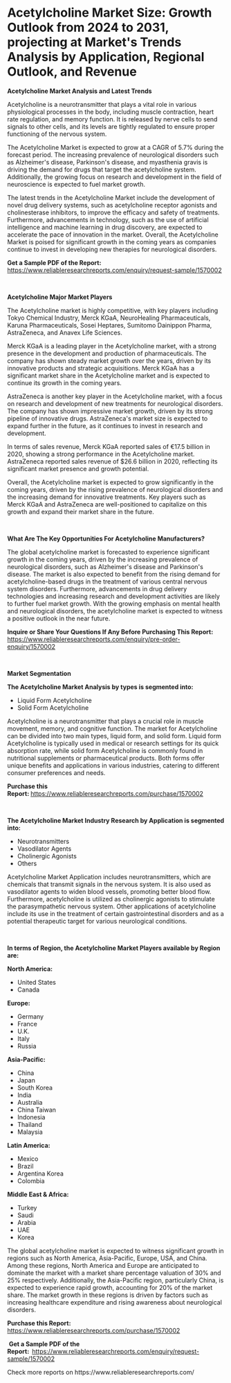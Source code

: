 <p><h1>Acetylcholine Market Size: Growth Outlook from 2024 to 2031, projecting at Market's Trends Analysis by Application, Regional Outlook, and Revenue</h1></p><p><strong>Acetylcholine Market Analysis and Latest Trends</strong></p>
<p><p>Acetylcholine is a neurotransmitter that plays a vital role in various physiological processes in the body, including muscle contraction, heart rate regulation, and memory function. It is released by nerve cells to send signals to other cells, and its levels are tightly regulated to ensure proper functioning of the nervous system.</p><p>The Acetylcholine Market is expected to grow at a CAGR of 5.7% during the forecast period. The increasing prevalence of neurological disorders such as Alzheimer's disease, Parkinson's disease, and myasthenia gravis is driving the demand for drugs that target the acetylcholine system. Additionally, the growing focus on research and development in the field of neuroscience is expected to fuel market growth.</p><p>The latest trends in the Acetylcholine Market include the development of novel drug delivery systems, such as acetylcholine receptor agonists and cholinesterase inhibitors, to improve the efficacy and safety of treatments. Furthermore, advancements in technology, such as the use of artificial intelligence and machine learning in drug discovery, are expected to accelerate the pace of innovation in the market. Overall, the Acetylcholine Market is poised for significant growth in the coming years as companies continue to invest in developing new therapies for neurological disorders.</p></p>
<p><strong>Get a Sample PDF of the Report:&nbsp;</strong> <a href="https://www.reliableresearchreports.com/enquiry/request-sample/1570002">https://www.reliableresearchreports.com/enquiry/request-sample/1570002</a></p>
<p>&nbsp;</p>
<p><strong>Acetylcholine Major Market Players</strong></p>
<p><p>The Acetylcholine market is highly competitive, with key players including Tokyo Chemical Industry, Merck KGaA, NeuroHealing Pharmaceuticals, Karuna Pharmaceuticals, Sosei Heptares, Sumitomo Dainippon Pharma, AstraZeneca, and Anavex Life Sciences.</p><p>Merck KGaA is a leading player in the Acetylcholine market, with a strong presence in the development and production of pharmaceuticals. The company has shown steady market growth over the years, driven by its innovative products and strategic acquisitions. Merck KGaA has a significant market share in the Acetylcholine market and is expected to continue its growth in the coming years.</p><p>AstraZeneca is another key player in the Acetylcholine market, with a focus on research and development of new treatments for neurological disorders. The company has shown impressive market growth, driven by its strong pipeline of innovative drugs. AstraZeneca's market size is expected to expand further in the future, as it continues to invest in research and development.</p><p>In terms of sales revenue, Merck KGaA reported sales of €17.5 billion in 2020, showing a strong performance in the Acetylcholine market. AstraZeneca reported sales revenue of $26.6 billion in 2020, reflecting its significant market presence and growth potential.</p><p>Overall, the Acetylcholine market is expected to grow significantly in the coming years, driven by the rising prevalence of neurological disorders and the increasing demand for innovative treatments. Key players such as Merck KGaA and AstraZeneca are well-positioned to capitalize on this growth and expand their market share in the future.</p></p>
<p>&nbsp;</p>
<p><strong>What Are The Key Opportunities For Acetylcholine Manufacturers?</strong></p>
<p><p>The global acetylcholine market is forecasted to experience significant growth in the coming years, driven by the increasing prevalence of neurological disorders, such as Alzheimer's disease and Parkinson's disease. The market is also expected to benefit from the rising demand for acetylcholine-based drugs in the treatment of various central nervous system disorders. Furthermore, advancements in drug delivery technologies and increasing research and development activities are likely to further fuel market growth. With the growing emphasis on mental health and neurological disorders, the acetylcholine market is expected to witness a positive outlook in the near future.</p></p>
<p><strong>Inquire or Share Your Questions If Any Before Purchasing This Report:</strong> <a href="https://www.reliableresearchreports.com/enquiry/pre-order-enquiry/1570002">https://www.reliableresearchreports.com/enquiry/pre-order-enquiry/1570002</a></p>
<p>&nbsp;</p>
<p><strong>Market Segmentation</strong></p>
<p><strong>The Acetylcholine Market Analysis by types is segmented into:</strong></p>
<p><ul><li>Liquid Form Acetylcholine</li><li>Solid Form Acetylcholine</li></ul></p>
<p><p>Acetylcholine is a neurotransmitter that plays a crucial role in muscle movement, memory, and cognitive function. The market for Acetylcholine can be divided into two main types, liquid form, and solid form. Liquid form Acetylcholine is typically used in medical or research settings for its quick absorption rate, while solid form Acetylcholine is commonly found in nutritional supplements or pharmaceutical products. Both forms offer unique benefits and applications in various industries, catering to different consumer preferences and needs.</p></p>
<p><strong>Purchase this Report:&nbsp;</strong><a href="https://www.reliableresearchreports.com/purchase/1570002">https://www.reliableresearchreports.com/purchase/1570002</a></p>
<p>&nbsp;</p>
<p><strong>The Acetylcholine Market Industry Research by Application is segmented into:</strong></p>
<p><ul><li>Neurotransmitters</li><li>Vasodilator Agents</li><li>Cholinergic Agonists</li><li>Others</li></ul></p>
<p><p>Acetylcholine Market Application includes neurotransmitters, which are chemicals that transmit signals in the nervous system. It is also used as vasodilator agents to widen blood vessels, promoting better blood flow. Furthermore, acetylcholine is utilized as cholinergic agonists to stimulate the parasympathetic nervous system. Other applications of acetylcholine include its use in the treatment of certain gastrointestinal disorders and as a potential therapeutic target for various neurological conditions.</p></p>
<p>&nbsp;</p>
<p><strong>In terms of Region, the Acetylcholine Market Players available by Region are:</strong></p>
<p>
    <p> <strong> North America: </strong>
        <ul>
            <li>United States</li>
            <li>Canada</li>
        </ul>
        </p> 
    <p> <strong> Europe: </strong>
        <ul>
            <li>Germany</li>
            <li>France</li>
            <li>U.K.</li>
            <li>Italy</li>
            <li>Russia</li>
        </ul>
        </p> 
    <p> <strong> Asia-Pacific: </strong>
        <ul>
            <li>China</li>
            <li>Japan</li>
            <li>South Korea</li>
            <li>India</li>
            <li>Australia</li>
            <li>China Taiwan</li>
            <li>Indonesia</li>
            <li>Thailand</li>
            <li>Malaysia</li>
        </ul>
        </p> 
    <p> <strong> Latin America: </strong>
        <ul>
            <li>Mexico</li>
            <li>Brazil</li>
            <li>Argentina Korea</li>
            <li>Colombia</li>
        </ul>
        </p> 
    <p> <strong> Middle East & Africa: </strong>
        <ul>
            <li>Turkey</li>
            <li>Saudi</li>
            <li>Arabia</li>
            <li>UAE</li>
            <li>Korea</li>
        </ul>
    </p>
    </p>
<p><p>The global acetylcholine market is expected to witness significant growth in regions such as North America, Asia-Pacific, Europe, USA, and China. Among these regions, North America and Europe are anticipated to dominate the market with a market share percentage valuation of 30% and 25% respectively. Additionally, the Asia-Pacific region, particularly China, is expected to experience rapid growth, accounting for 20% of the market share. The market growth in these regions is driven by factors such as increasing healthcare expenditure and rising awareness about neurological disorders.</p></p>
<p><strong>Purchase this Report: </strong><a href="https://www.reliableresearchreports.com/purchase/1570002">https://www.reliableresearchreports.com/purchase/1570002</a></p>
<p>&nbsp;<strong>Get a Sample PDF of the Report:&nbsp;&nbsp;</strong><a href="https://www.reliableresearchreports.com/enquiry/request-sample/1570002">https://www.reliableresearchreports.com/enquiry/request-sample/1570002</a></p>
<p><strong></strong></p>
<p>Check more reports on https://www.reliableresearchreports.com/</p>